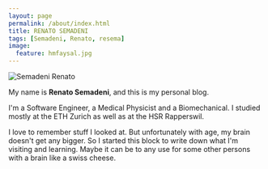 ```yaml
---
layout: page
permalink: /about/index.html
title: RENATO SEMADENI
tags: [Semadeni, Renato, resema]
image:
  feature: hmfaysal.jpg
---
```


  <img src="{{ site.url }}/images/hmfaysal.jpg" alt="Semadeni Renato">


My name is **Renato Semadeni**, and this is my personal blog.  

I'm a Software Engineer, a Medical Physicist and a Biomechanical. I studied mostly at the ETH Zurich as well as at the HSR Rapperswil.

I love to remember stuff I looked at. But unfortunately with age, my brain doesn't get any bigger. So I started this block to write down what I'm visiting and learning. Maybe it can be to any use for some other persons with a brain like a swiss cheese.
